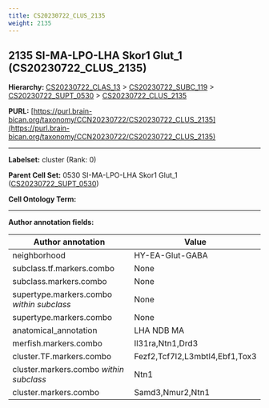 ```yaml
---
title: CS20230722_CLUS_2135
weight: 2135
---
```

## 2135 SI-MA-LPO-LHA Skor1 Glut_1 (CS20230722_CLUS_2135)
<b>Hierarchy: </b>
[CS20230722_CLAS_13](../CS20230722_CLAS_13) >
[CS20230722_SUBC_119](../CS20230722_SUBC_119) >
[CS20230722_SUPT_0530](../CS20230722_SUPT_0530) >
[CS20230722_CLUS_2135](../CS20230722_CLUS_2135)

**PURL:** [https://purl.brain-bican.org/taxonomy/CCN20230722/CS20230722_CLUS_2135](https://purl.brain-bican.org/taxonomy/CCN20230722/CS20230722_CLUS_2135)

---


**Labelset:** cluster (Rank: 0)

**Parent Cell Set:** 0530 SI-MA-LPO-LHA Skor1 Glut_1 ([CS20230722_SUPT_0530](../CS20230722_SUPT_0530))



**Cell Ontology Term:** 

[MARKER GENES.]: #


---

[TRANSFERRED ANNOTATIONS.]: #


[AUTHOR ANNOTATION FIELDS.]: #


**Author annotation fields:**

| Author annotation | Value |
|-------------------|-------|
|neighborhood|HY-EA-Glut-GABA|
|subclass.tf.markers.combo|None|
|subclass.markers.combo|None|
|supertype.markers.combo _within subclass_|None|
|supertype.markers.combo|None|
|anatomical_annotation|LHA NDB MA|
|merfish.markers.combo|Il31ra,Ntn1,Drd3|
|cluster.TF.markers.combo|Fezf2,Tcf7l2,L3mbtl4,Ebf1,Tox3|
|cluster.markers.combo _within subclass_|Ntn1|
|cluster.markers.combo|Samd3,Nmur2,Ntn1|

